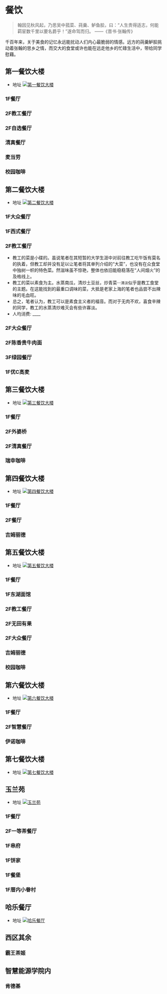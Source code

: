 # 餐饮

> 翰因见秋风起，乃思吴中菰菜、莼羹、鲈鱼脍，曰：“人生贵得适志，何能羁宦数千里以要名爵乎！”遂命驾而归。
——《晋书·张翰传》

千百年来，关于美食的记忆永远能扰动人们内心最脆弱的情感。远方的莼羹鲈脍挑动着张翰的思乡之情，而交大的食堂或许也能在远走他乡的忙碌生活中，带给同学慰藉。

## 第一餐饮大楼
- 地址
[![第一餐饮大楼](./image/canteen1Location.png)](https://surl.amap.com/4xEsVev1keLz)
### 1F餐厅
### 2F教工餐厅
### 2F自选餐厅
### 清真餐厅
### 麦当劳
### 校园咖啡
## 第二餐饮大楼
- 地址
[![第二餐饮大楼](./image/canteen2Location.png)](https://surl.amap.com/27O5Bh9437L)
### 1F大众餐厅
### 1F西式餐厅
### 2F教工餐厅

+ 教工的菜是小碟的。虽说笔者在其短暂的大学生涯中对前往教工吃午饭有莫名的执着，但教工却并没有足以让笔者将其单列介绍的“大菜”，也没有在众食堂中独树一帜的特色菜。然滋味虽不惊艳，整体也依旧能稳稳落在“人间烟火”的及格线上。
+ 教工的菜以素食为主。水蒸南瓜，清炒土豆丝，炒青菜···`清淡`似乎是教工食堂的主题。在这能找到的最重口调味的菜，大抵是老家上海的笔者也品尝不出辣味的毛血旺。
+ 总之，笔者认为，教工可以是素食主义者的福音。而对于无肉不欢，喜食辛辣的同学，教工的水蒸清炒难灭会有些许寡淡。
+ 人均消费: ____

### 2F大众餐厅
### 2F陈香贵牛肉面
### 3F绿园餐厅
### 1F优C高麦
## 第三餐饮大楼
- 地址
[![第三餐饮大楼](./image/canteen3Location.png)](https://surl.amap.com/nBLxK5Xmb2T)
### 1F餐厅
### 2F外婆桥
### 2F清真餐厅
### 瑞幸咖啡
## 第四餐饮大楼
- 地址
[![第四餐饮大楼](./image/canteen4Location.png)](https://surl.amap.com/nG123i944Ha)
### 1F餐厅
### 2F餐厅
### 吉姆丽德
## 第五餐饮大楼
- 地址
[![第五餐饮大楼](./image/canteen5Location.png)](https://surl.amap.com/ljNF2sgRd9G)
### 1F餐厅
### 1F东湖面馆
### 2F教工餐厅
### 2F无田有果
### 2F大众餐厅
### 吉姆丽德
### 校园咖啡
## 第六餐饮大楼
- 地址
[![第六餐饮大楼](./image/canteen6Location.png)](https://surl.amap.com/lrLhV3yKcuB)
### 1F餐厅
### 2F智慧餐厅
### 伊诺咖啡
## 第七餐饮大楼
- 地址
[![第七餐饮大楼](./image/canteen7Location.png)](https://surl.amap.com/lssCYlO1ogws)

## 玉兰苑
- 地址
[![玉兰苑](./image/yulanLocation.png)](https://surl.amap.com/Wpna1n2a3S)
### 1F餐厅
### 2F一等茶餐厅
### 1F串府
### 1F饼家
### 1F餐堡
### 1F厝内小眷村
## 哈乐餐厅
- 地址
[![哈乐餐厅](./image/haleLocation.png)](https://surl.amap.com/quqeydPn7Cf)

## 西区其余
### 霸王茶姬

## 智慧能源学院内
### 肯德基
